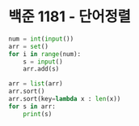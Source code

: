 # 백준 1181 - 단어정렬 

```python
num = int(input())
arr = set()
for i in range(num):
	s = input()
	arr.add(s)

arr = list(arr)
arr.sort()
arr.sort(key=lambda x : len(x))
for s in arr:
	print(s)
```

